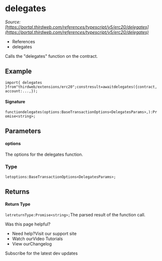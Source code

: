 # delegates

*Source: [https://portal.thirdweb.com/references/typescript/v5/erc20/delegates](https://portal.thirdweb.com/references/typescript/v5/erc20/delegates)*

* References
* delegates

Calls the "delegates" function on the contract.

## Example

`import{ delegates }from"thirdweb/extensions/erc20";constresult=awaitdelegates({contract,account:...,});`
#### Signature

`functiondelegates(options:BaseTransactionOptions<DelegatesParams>,):Promise<string>;`
## Parameters

#### options

The options for the delegates function.

### Type

`letoptions:BaseTransactionOptions<DelegatesParams>;`
## Returns

#### Return Type

`letreturnType:Promise<string>;`The parsed result of the function call.

Was this page helpful?

* Need help?Visit our support site
* Watch ourVideo Tutorials
* View ourChangelog

Subscribe for the latest dev updates

